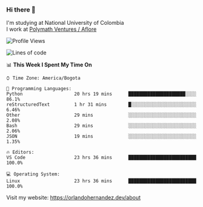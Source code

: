 ### Hi there 👋


<!--**AR4Z/AR4Z** is a ✨ _special_ ✨ repository because its `README.md` (this file) appears on your GitHub profile.

Here are some ideas to get you started:-->
I'm studying at National University of Colombia
<br>
I work at <a href="https://www.aflore.co/">Polymath Ventures / Aflore</a>
<br>

<!--START_SECTION:waka-->
![Profile Views](http://img.shields.io/badge/Profile%20Views-0-blue)

![Lines of code](https://img.shields.io/badge/From%20Hello%20World%20I%27ve%20Written-3.3%20million%20lines%20of%20code-blue)

📊 **This Week I Spent My Time On** 

```text
⌚︎ Time Zone: America/Bogota

💬 Programming Languages: 
Python                   20 hrs 19 mins      █████████████████████░░░░   86.1% 
reStructuredText         1 hr 31 mins        █░░░░░░░░░░░░░░░░░░░░░░░░   6.46% 
Other                    29 mins             ░░░░░░░░░░░░░░░░░░░░░░░░░   2.08% 
Bash                     29 mins             ░░░░░░░░░░░░░░░░░░░░░░░░░   2.06% 
JSON                     19 mins             ░░░░░░░░░░░░░░░░░░░░░░░░░   1.35%

🔥 Editors: 
VS Code                  23 hrs 36 mins      █████████████████████████   100.0%

💻 Operating System: 
Linux                    23 hrs 36 mins      █████████████████████████   100.0%

```


<!--END_SECTION:waka-->


Visit my website: https://orlandohernandez.dev/about

